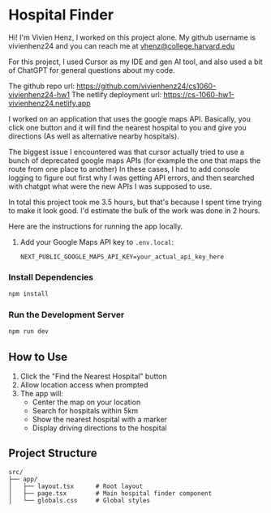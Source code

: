 # Hospital Finder
 
Hi! I'm Vivien Henz, I worked on this project alone. My github username is vivienhenz24 and you can reach me at vhenz@college.harvard.edu

For this project, I used Cursor as my IDE and gen AI tool, and also used a bit of ChatGPT for general questions about my code.

The github repo url: https://github.com/vivienhenz24/cs1060-vivienhenz24-hw1
The netlify deployment url: https://cs-1060-hw1-vivienhenz24.netlify.app

I worked on an application that uses the google maps API. Basically, you click one button and it will find the nearest hospital to you and give you directions (As well as alternative nearby hospitals).

The biggest issue I encountered was that cursor actually tried to use a bunch of deprecated google maps APIs (for example the one that maps the route from one place to another) In these cases, I had to add console logging to figure out first why I was getting API errors, and then searched with chatgpt what were the new APIs I was supposed to use.

In total this project took me 3.5 hours, but that's because I spent time trying to make it look good. I'd estimate the bulk of the work was done in 2 hours.

Here are the instructions for running the app locally.

1. Add your Google Maps API key to `.env.local`:
   ```
   NEXT_PUBLIC_GOOGLE_MAPS_API_KEY=your_actual_api_key_here
   ```

###  Install Dependencies

```bash
npm install
```

### Run the Development Server

```bash
npm run dev
```

## How to Use

1. Click the "Find the Nearest Hospital" button
2. Allow location access when prompted
3. The app will:
   - Center the map on your location
   - Search for hospitals within 5km
   - Show the nearest hospital with a marker
   - Display driving directions to the hospital


## Project Structure

```
src/
├── app/
│   ├── layout.tsx      # Root layout
│   ├── page.tsx        # Main hospital finder component
│   └── globals.css     # Global styles
```

